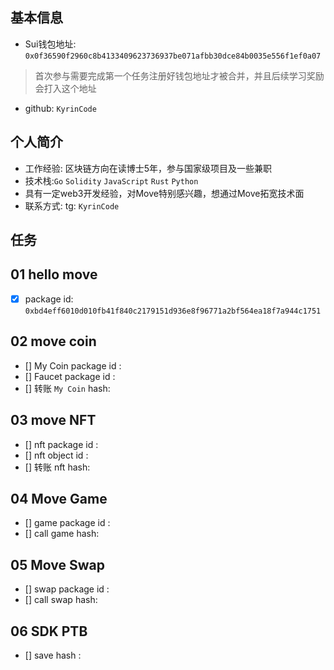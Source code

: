 ## 基本信息
- Sui钱包地址: `0x0f36590f2960c8b4133409623736937be071afbb30dce84b0035e556f1ef0a07`
> 首次参与需要完成第一个任务注册好钱包地址才被合并，并且后续学习奖励会打入这个地址
- github: `KyrinCode`

## 个人简介
- 工作经验: 区块链方向在读博士5年，参与国家级项目及一些兼职
- 技术栈:`Go` `Solidity` `JavaScript` `Rust` `Python`
- 具有一定web3开发经验，对Move特别感兴趣，想通过Move拓宽技术面
- 联系方式: tg: `KyrinCode` 

## 任务

##   01 hello move  
- [x] package id: `0xbd4eff6010d010fb41f840c2179151d936e8f96771a2bf564ea18f7a944c1751`

##   02 move coin
- [] My Coin package id : 
- [] Faucet package id : 
- [] 转账 `My Coin` hash:

##   03 move NFT
- [] nft package id :
- [] nft object id : 
- [] 转账 nft  hash:

##   04 Move Game
- [] game package id :
- [] call game hash:

##   05 Move Swap
- [] swap package id :
- [] call swap hash:

##   06 SDK PTB
- [] save hash :
